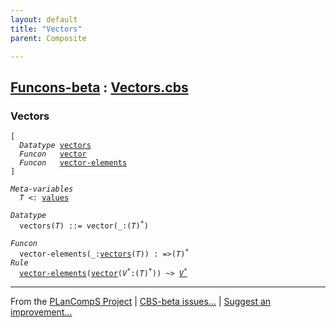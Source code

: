 ```yaml
---
layout: default
title: "Vectors"
parent: Composite

---
```


[Funcons-beta] : [Vectors.cbs]
-----------------------------

### Vectors

<div class="highlighter-rouge"><pre class="highlight"><code>[
  <i class="keyword">Datatype</i> <span class="name"><a href="#Name_vectors">vectors</a></span>
  <i class="keyword">Funcon</i>   <span class="name"><a href="#Name_vector">vector</a></span>
  <i class="keyword">Funcon</i>   <span class="name"><a href="#Name_vector-elements">vector-elements</a></span>
]</code></pre></div>



<div class="highlighter-rouge"><pre class="highlight"><code><i class="keyword">Meta-variables</i>
  <span id="PartVariable_T"><i class="var">T</i></span> <: <span class="name"><a href="../../Value-Types/index.html#Name_values">values</a></span></code></pre></div>



<div class="highlighter-rouge"><pre class="highlight"><code><i class="keyword">Datatype</i>
  <span class="name"><span id="Name_vectors">vectors</span></span>(<span id="Variable40_T"><i class="var">T</i></span>) ::= <span id="Name_vector">vector</span>(_:(<span id="Variable56_T"><i class="var">T</i></span>)<sup class="sup">*</sup>)</code></pre></div>

<div class="highlighter-rouge"><pre class="highlight"><code><i class="keyword">Funcon</i>
  <span class="name"><span id="Name_vector-elements">vector-elements</span></span>(_:<span class="name"><a href="#Name_vectors">vectors</a></span>(<span id="Variable88_T"><i class="var">T</i></span>)) : =>(<span id="Variable108_T"><i class="var">T</i></span>)<sup class="sup">*</sup>
<i class="keyword">Rule</i>
  <span class="name"><a href="#Name_vector-elements">vector-elements</a></span>(<span class="name"><a href="#Name_vector">vector</a></span>(<span id="Variable126_V*"><i class="var">V<sup class="sup">*</sup></i></span>:(<i class="var">T</i>)<sup class="sup">*</sup>)) ~> <a href="#Variable126_V*"><i class="var">V<sup class="sup">*</sup></i></a></code></pre></div>



____

From the [PLanCompS Project] | [CBS-beta issues...] | [Suggest an improvement...]

[Vectors.cbs]: Vectors.cbs 
  "CBS SOURCE FILE"
[Funcons-beta]: /CBS-beta/docs/Funcons-beta
  "FUNCONS-BETA"
[Unstable-Funcons-beta]: /CBS-beta/docs/Unstable-Funcons-beta
  "UNSTABLE-FUNCONS-BETA"
[Languages-beta]: /CBS-beta/docs/Languages-beta
  "LANGUAGES-BETA"
[Unstable-Languages-beta]: /CBS-beta/docs/Unstable-Languages-beta
  "UNSTABLE-LANGUAGES-BETA"
[CBS-beta]: /CBS-beta "CBS-BETA"
[PLanCompS Project]: https://plancomps.github.io
  "PROGRAMMING LANGUAGE COMPONENTS AND SPECIFICATIONS PROJECT HOME PAGE"
[CBS-beta issues...]: https://github.com/plancomps/CBS-beta/issues
  "CBS-BETA ISSUE REPORTS ON GITHUB"
[Suggest an improvement...]: mailto:plancomps@gmail.com?Subject=CBS-beta%20-%20comment&Body=Re%3A%20CBS-beta%20specification%20at%20Values/Composite/Vectors/Vectors.cbs%0A%0AComment/Query/Issue/Suggestion%3A%0A%0A%0ASignature%3A%0A 
  "GENERATE AN EMAIL TEMPLATE"
